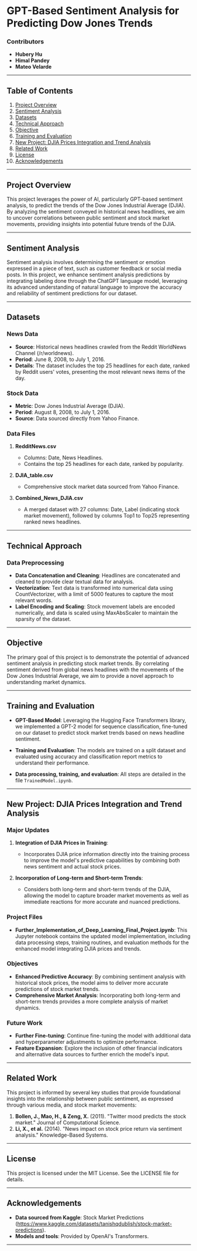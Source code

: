# GPT-Based Sentiment Analysis for Predicting Dow Jones Trends

### Contributors
- **Hubery Hu**
- **Himal Pandey**
- **Mateo Velarde**

---

## Table of Contents

1. [Project Overview](#project-overview)
2. [Sentiment Analysis](#sentiment-analysis)
3. [Datasets](#datasets)
4. [Technical Approach](#technical-approach)
5. [Objective](#objective)
6. [Training and Evaluation](#training-and-evaluation)
7. [New Project: DJIA Prices Integration and Trend Analysis](#new-project-djia-prices-integration-and-trend-analysis)
8. [Related Work](#related-work)
9. [License](#license)
10. [Acknowledgements](#acknowledgements)

---

## Project Overview

This project leverages the power of AI, particularly GPT-based sentiment analysis, to predict the trends of the Dow Jones Industrial Average (DJIA). By analyzing the sentiment conveyed in historical news headlines, we aim to uncover correlations between public sentiment and stock market movements, providing insights into potential future trends of the DJIA.

---

## Sentiment Analysis

Sentiment analysis involves determining the sentiment or emotion expressed in a piece of text, such as customer feedback or social media posts. In this project, we enhance sentiment analysis predictions by integrating labeling done through the ChatGPT language model, leveraging its advanced understanding of natural language to improve the accuracy and reliability of sentiment predictions for our dataset.

---

## Datasets

### News Data
- **Source**: Historical news headlines crawled from the Reddit WorldNews Channel (/r/worldnews).
- **Period**: June 8, 2008, to July 1, 2016.
- **Details**: The dataset includes the top 25 headlines for each date, ranked by Reddit users' votes, presenting the most relevant news items of the day.

### Stock Data
- **Metric**: Dow Jones Industrial Average (DJIA).
- **Period**: August 8, 2008, to July 1, 2016.
- **Source**: Data sourced directly from Yahoo Finance.

### Data Files
1. **RedditNews.csv**
   - Columns: Date, News Headlines.
   - Contains the top 25 headlines for each date, ranked by popularity.

2. **DJIA_table.csv**
   - Comprehensive stock market data sourced from Yahoo Finance.

3. **Combined_News_DJIA.csv**
   - A merged dataset with 27 columns: Date, Label (indicating stock market movement), followed by columns Top1 to Top25 representing ranked news headlines.

---

## Technical Approach

### Data Preprocessing
- **Data Concatenation and Cleaning**: Headlines are concatenated and cleaned to provide clear textual data for analysis.
- **Vectorization**: Text data is transformed into numerical data using CountVectorizer, with a limit of 5000 features to capture the most relevant words.
- **Label Encoding and Scaling**: Stock movement labels are encoded numerically, and data is scaled using MaxAbsScaler to maintain the sparsity of the dataset.

---

## Objective

The primary goal of this project is to demonstrate the potential of advanced sentiment analysis in predicting stock market trends. By correlating sentiment derived from global news headlines with the movements of the Dow Jones Industrial Average, we aim to provide a novel approach to understanding market dynamics.

---

## Training and Evaluation

- **GPT-Based Model**: Leveraging the Hugging Face Transformers library, we implemented a GPT-2 model for sequence classification, fine-tuned on our dataset to predict stock market trends based on news headline sentiment.

- **Training and Evaluation**: The models are trained on a split dataset and evaluated using accuracy and classification report metrics to understand their performance.

- **Data processing, training, and evaluation**: All steps are detailed in the file `TrainedModel.ipynb`.

---

## New Project: DJIA Prices Integration and Trend Analysis

### Major Updates

1. **Integration of DJIA Prices in Training**:
   - Incorporates DJIA price information directly into the training process to improve the model's predictive capabilities by combining both news sentiment and actual stock prices.

2. **Incorporation of Long-term and Short-term Trends**:
   - Considers both long-term and short-term trends of the DJIA, allowing the model to capture broader market movements as well as immediate reactions for more accurate and nuanced predictions.

### Project Files

- **Further_Implementation_of_Deep_Learning_Final_Project.ipynb**: This Jupyter notebook contains the updated model implementation, including data processing steps, training routines, and evaluation methods for the enhanced model integrating DJIA prices and trends.

### Objectives

- **Enhanced Predictive Accuracy**: By combining sentiment analysis with historical stock prices, the model aims to deliver more accurate predictions of stock market trends.
- **Comprehensive Market Analysis**: Incorporating both long-term and short-term trends provides a more complete analysis of market dynamics.

### Future Work

- **Further Fine-tuning**: Continue fine-tuning the model with additional data and hyperparameter adjustments to optimize performance.
- **Feature Expansion**: Explore the inclusion of other financial indicators and alternative data sources to further enrich the model's input.

---

## Related Work

This project is informed by several key studies that provide foundational insights into the relationship between public sentiment, as expressed through various media, and stock market movements:

1. **Bollen, J., Mao, H., & Zeng, X.** (2011). "Twitter mood predicts the stock market." Journal of Computational Science.
2. **Li, X., et al.** (2014). "News impact on stock price return via sentiment analysis." Knowledge-Based Systems.

---

## License

This project is licensed under the MIT License. See the LICENSE file for details.

---

## Acknowledgements

- **Data sourced from Kaggle**: Stock Market Predictions (https://www.kaggle.com/datasets/tanishqdublish/stock-market-predictions).
- **Models and tools**: Provided by OpenAI's Transformers.

---
